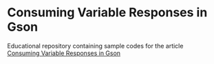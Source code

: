 # Consuming Variable Responses in Gson
Educational repository containing sample codes for the article<br/>
[Consuming Variable Responses in Gson](https://yavuztas.dev/java/gson/2019/10/12/consuming-variable-responses-in-gson.html)
